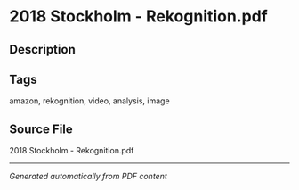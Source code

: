 # 2018 Stockholm - Rekognition.pdf

## Description

## Tags
amazon, rekognition, video, analysis, image

## Source File
2018 Stockholm - Rekognition.pdf

---
*Generated automatically from PDF content*
